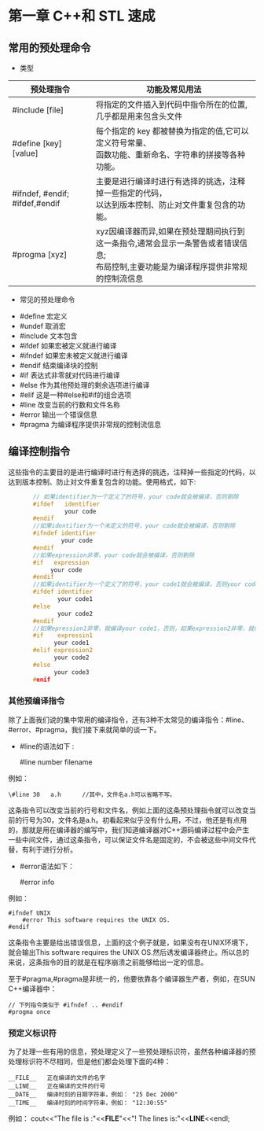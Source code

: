 # 第一章 C++和 STL 速成

## 常用的预处理命令

* 类型

| 预处理指令     | 功能及常见用法                                      |
| ------------- |---------------------------------------------------|
| #include [file]  |将指定的文件插入到代码中指令所在的位置,几乎都是用来包含头文件|
| #define [key] [value]| 每个指定的 key 都被替换为指定的值,它可以定义符号常量、<br>函数功能、重新命名、字符串的拼接等各种功能。|
| #ifndef, #endif; #ifdef,#endif| 主要是进行编译时进行有选择的挑选，注释掉一些指定的代码，<br>以达到版本控制、防止对文件重复包含的功能。 |
| #progma [xyz]|xyz因编译器而异,如果在预处理期间执行到这一条指令,通常会显示一条警告或者错误信息;<br>布局控制,主要功能是为编译程序提供非常规的控制流信息|

* 常见的预处理命令
 - #define         宏定义
 - #undef          取消宏
 - #include        文本包含
 - #ifdef            如果宏被定义就进行编译
 - #ifndef          如果宏未被定义就进行编译
 - #endif           结束编译块的控制
 - #if                表达式非零就对代码进行编译
 - #else            作为其他预处理的剩余选项进行编译
 - #elif              这是一种#else和#if的组合选项
 - #line             改变当前的行数和文件名称
 - #error            输出一个错误信息
 - #pragma        为编译程序提供非常规的控制流信息


## 编译控制指令
这些指令的主要目的是进行编译时进行有选择的挑选，注释掉一些指定的代码，以达到版本控制、防止对文件重复包含的功能。使用格式，如下:

```cpp
       // 如果identifier为一个定义了的符号，your code就会被编译，否则剔除
       #ifdef   identifier
                your code
       #endif
       //如果identifier为一个未定义的符号，your code就会被编译，否则剔除  
       #ifndef identifier
               your code
       #endif
       //如果expression非零，your code就会被编译，否则剔除
       #if   expression
            your code
       #endif
       //如果identifier为一个定义了的符号，your code1就会被编译，否则your code2就会被编译
       #ifdef identifier
              your code1
       #else
              your code2
       #endif
       //如果epression1非零，就编译your code1，否则，如果expression2非零，就编译your code2，否则，就编译your code3
       #if    expressin1
             your code1
       #elif expression2
             your code2
       #else
             your code3
       #enif
```

### 其他预编译指令

除了上面我们说的集中常用的编译指令，还有3种不太常见的编译指令：#line、#error、#pragma，我们接下来就简单的谈一下。

- \#line的语法如下 :


    \#line number filename

例如：

    \#line 30   a.h      //其中，文件名a.h可以省略不写。

这条指令可以改变当前的行号和文件名，例如上面的这条预处理指令就可以改变当前的行号为30，文件名是a.h。初看起来似乎没有什么用，不过，他还是有点用的，那就是用在编译器的编写中，我们知道编译器对C++源码编译过程中会产生一些中间文件，通过这条指令，可以保证文件名是固定的，不会被这些中间文件代替，有利于进行分析。

- \#error语法如下：


    \#error   info

例如：

    #ifndef UNIX
        #error This software requires the UNIX OS.
    #endif

这条指令主要是给出错误信息，上面的这个例子就是，如果没有在UNIX环境下，就会输出This software requires the UNIX OS.然后诱发编译器终止。所以总的来说，这条指令的目的就是在程序崩溃之前能够给出一定的信息。

至于#pragma,#pragma是非统一的，他要依靠各个编译器生产者，例如，在SUN C++编译器中：

    // 下列指令类似于 #ifndef .. #endif
    #progma once

### 预定义标识符

为了处理一些有用的信息，预处理定义了一些预处理标识符，虽然各种编译器的预处理标识符不尽相同，但是他们都会处理下面的4种：

    __FILE__   正在编译的文件的名字
    __LINE__   正在编译的文件的行号
    __DATE__   编译时刻的日期字符串，例如： "25 Dec 2000"
    __TIME__   编译时刻的时间字符串，例如： "12:30:55"

例如：
    cout<<"The file is :"<<__FILE__"<<"! The lines is:"<<__LINE__<<endl;
